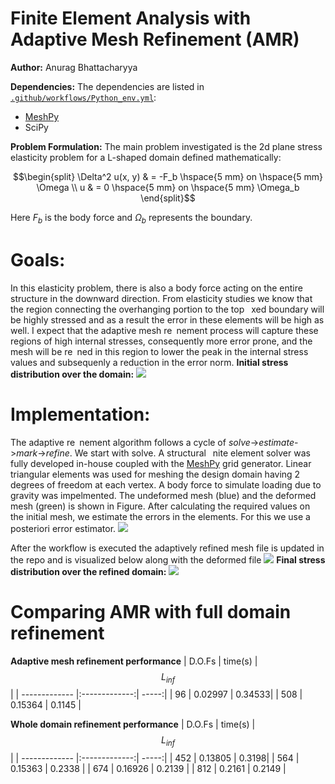 # Finite Element Analysis with Adaptive Mesh Refinement (AMR) 
**Author:** Anurag Bhattacharyya

**Dependencies:**
The dependencies are listed in [`.github/workflows/Python_env.yml`](https://github.com/anurag-bha/AdaptiveFiniteElements/blob/main/.github/workflows/Python_env.yml):
* [MeshPy](https://pypi.org/project/MeshPy/)
* SciPy
 
**Problem Formulation:**
The main problem investigated is the 2d plane stress elasticity problem for a L-shaped domain defined mathematically:
```math
 
```
```math
\begin{split}
  \Delta^2 u(x, y) & = -F_b \hspace{5 mm} on \hspace{5 mm} \Omega  \\
  u & = 0 \hspace{5 mm} on \hspace{5 mm} \Omega_b
\end{split}
```
Here $F_b$ is the body force and $\Omega_b$ represents the boundary.
# Goals:
In this elasticity problem, there is also a body force acting on the entire structure
in the downward direction. From elasticity studies we know that the region
connecting the overhanging portion to the top  xed boundary will be highly
stressed and as a result the error in these elements will be high as well. I expect
that the adaptive mesh re nement process will capture these regions of high
internal stresses, consequently more error prone, and the mesh will be re ned
in this region to lower the peak in the internal stress values and subsequenly a
reduction in the error norm.
**Initial stress distribution over the domain:**
![](https://github.com/anurag-bha/AdaptiveFiniteElements/blob/main/Figs/Internal%20stress%20distribution%20over%20domain.png)
# Implementation:
The adaptive re nement algorithm follows a cycle of
_solve_->_estimate_->_mark_->_refine_.
We start with solve. A structural  nite element solver was fully developed
in-house coupled with the [MeshPy](https://pypi.org/project/MeshPy/) grid generator. Linear triangular elements
was used for meshing the design domain having 2 degrees of freedom at each
vertex. A body force to simulate loading due to gravity was impelmented. The
undeformed mesh (blue) and the deformed mesh (green) is shown in Figure.
After calculating the required values on the initial mesh, we estimate the errors
in the elements. For this we use a posteriori error estimator.
![](https://github.com/anurag-bha/AdaptiveFiniteElements/blob/main/Figs/Undeformed%20and%20deformed%20FEA%20meshes.png)


After the workflow is executed the adaptively refined mesh file is updated in the repo and is visualized below along with the deformed file
![](https://github.com/anurag-bha/AdaptiveFiniteElements/blob/main/Figs/Adaptive%20mesh%20refinement.png)
**Final stress distribution over the refined domain:**
![](https://github.com/anurag-bha/AdaptiveFiniteElements/blob/main/Figs/Internal%20stress%20distribution%20over%20refined%20mesh.png)

# Comparing AMR with full domain refinement
**Adaptive mesh refinement performance**
| D.O.Fs       | time(s)          | $$L_{inf}$$  |
| ------------- |:-------------:| -----:|
| 96            | 0.02997       |  0.34533|
| 508           | 0.15364       |   0.1145 |

**Whole domain refinement performance**
| D.O.Fs       | time(s)          | $$L_{inf}$$  |
| ------------- |:-------------:| -----:|
| 452            | 0.13805       |  0.3198|
| 564          | 0.15363       |   0.2338 |
| 674          | 0.16926       |   0.2139 |
| 812          | 0.2161       |   0.2149 |

